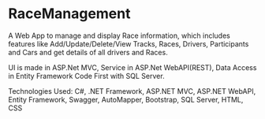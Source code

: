 # RaceManagement

A Web App to manage and display Race information, which includes features like Add/Update/Delete/View Tracks, Races, Drivers, Participants and Cars and get details of all drivers and Races.

UI is made in ASP.Net MVC, Service in ASP.Net WebAPI(REST), Data Access in Entity Framework Code First with SQL Server.

Technologies Used: C#, .NET Framework, ASP.NET MVC, ASP.NET WebAPI, Entity Framework, Swagger, AutoMapper, Bootstrap, SQL Server, HTML, CSS
